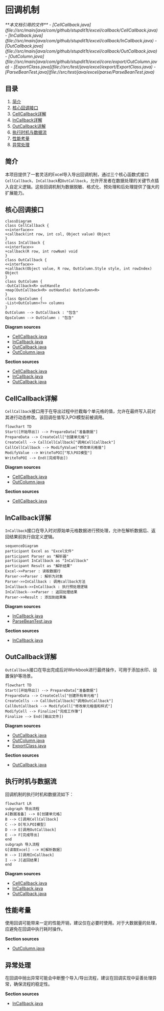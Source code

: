 # 回调机制

<cite>
**本文档引用的文件**   
- [CellCallback.java](file://src/main/java/com/github/stupdit1t/excel/callback/CellCallback.java)
- [InCallback.java](file://src/main/java/com/github/stupdit1t/excel/callback/InCallback.java)
- [OutCallback.java](file://src/main/java/com/github/stupdit1t/excel/callback/OutCallback.java)
- [OutColumn.java](file://src/main/java/com/github/stupdit1t/excel/core/export/OutColumn.java)
- [ExportClass.java](file://src/test/java/excel/export/ExportClass.java)
- [ParseBeanTest.java](file://src/test/java/excel/parse/ParseBeanTest.java)
</cite>

## 目录
1. [简介](#简介)
2. [核心回调接口](#核心回调接口)
3. [CellCallback详解](#cellcallback详解)
4. [InCallback详解](#incallback详解)
5. [OutCallback详解](#outcallback详解)
6. [执行时机与数据流](#执行时机与数据流)
7. [性能考量](#性能考量)
8. [异常处理](#异常处理)

## 简介
本项目提供了一套灵活的Excel导入导出回调机制，通过三个核心函数式接口`CellCallback`、`InCallback`和`OutCallback`，允许开发者在数据处理的关键节点插入自定义逻辑。这些回调机制为数据脱敏、格式化、预处理和后处理提供了强大的扩展能力。

## 核心回调接口

```mermaid
classDiagram
class CellCallback {
<<interface>>
+callback(int row, int col, Object value) Object
}
class InCallback {
<<interface>>
+callback(R row, int rowNum) void
}
class OutCallback {
<<interface>>
+callback(Object value, R row, OutColumn.Style style, int rowIndex) Object
}
class OutColumn {
-OutCallback<R> outHandle
+map(OutCallback<R> outHandle) OutColumn<R>
}
class OpsColumn {
-List<OutColumn<?>> columns
}
OutColumn --> OutCallback : "包含"
OpsColumn --> OutColumn : "包含"
```

**Diagram sources**
- [CellCallback.java](file://src/main/java/com/github/stupdit1t/excel/callback/CellCallback.java#L1-L22)
- [InCallback.java](file://src/main/java/com/github/stupdit1t/excel/callback/InCallback.java#L1-L18)
- [OutCallback.java](file://src/main/java/com/github/stupdit1t/excel/callback/OutCallback.java#L1-L25)
- [OutColumn.java](file://src/main/java/com/github/stupdit1t/excel/core/export/OutColumn.java#L1-L50)

**Section sources**
- [CellCallback.java](file://src/main/java/com/github/stupdit1t/excel/callback/CellCallback.java#L1-L22)
- [InCallback.java](file://src/main/java/com/github/stupdit1t/excel/callback/InCallback.java#L1-L18)
- [OutCallback.java](file://src/main/java/com/github/stupdit1t/excel/callback/OutCallback.java#L1-L25)

## CellCallback详解
`CellCallback`接口用于在导出过程中拦截每个单元格的值，允许在最终写入前对其进行动态修改。该回调在值写入POI模型前被调用。

```mermaid
flowchart TD
Start([开始导出]) --> PrepareData["准备数据"]
PrepareData --> CreateCell["创建单元格"]
CreateCell --> CallCellCallback["调用CellCallback"]
CallCellCallback --> ModifyValue["修改单元格值"]
ModifyValue --> WriteToPOI["写入POI模型"]
WriteToPOI --> End([完成导出])
```

**Diagram sources**
- [CellCallback.java](file://src/main/java/com/github/stupdit1t/excel/callback/CellCallback.java#L1-L22)
- [OutColumn.java](file://src/main/java/com/github/stupdit1t/excel/core/export/OutColumn.java#L1-L50)

**Section sources**
- [CellCallback.java](file://src/main/java/com/github/stupdit1t/excel/callback/CellCallback.java#L1-L22)

## InCallback详解
`InCallback`接口在导入时对原始单元格数据进行预处理，允许在解析数据后、返回结果前执行自定义逻辑。

```mermaid
sequenceDiagram
participant Excel as "Excel文件"
participant Parser as "解析器"
participant InCallback as "InCallback"
participant Result as "解析结果"
Excel->>Parser : 读取数据行
Parser->>Parser : 解析为对象
Parser->>InCallback : 调用callback方法
InCallback->>InCallback : 执行预处理逻辑
InCallback-->>Parser : 返回处理结果
Parser->>Result : 添加到结果集
```

**Diagram sources**
- [InCallback.java](file://src/main/java/com/github/stupdit1t/excel/callback/InCallback.java#L1-L18)
- [ParseBeanTest.java](file://src/test/java/excel/parse/ParseBeanTest.java#L1-L50)

**Section sources**
- [InCallback.java](file://src/main/java/com/github/stupdit1t/excel/callback/InCallback.java#L1-L18)

## OutCallback详解
`OutCallback`接口在导出完成后对Workbook进行最终操作，可用于添加水印、设置保护等场景。

```mermaid
flowchart TD
Start([开始导出]) --> PrepareData["准备数据"]
PrepareData --> CreateCells["创建所有单元格"]
CreateCells --> CallOutCallback["调用OutCallback"]
CallOutCallback --> ModifyCell["修改单元格值和样式"]
ModifyCell --> Finalize["完成工作簿"]
Finalize --> End([输出文件])
```

**Diagram sources**
- [OutCallback.java](file://src/main/java/com/github/stupdit1t/excel/callback/OutCallback.java#L1-L25)
- [OutColumn.java](file://src/main/java/com/github/stupdit1t/excel/core/export/OutColumn.java#L1-L50)
- [ExportClass.java](file://src/test/java/excel/export/ExportClass.java#L1-L50)

**Section sources**
- [OutCallback.java](file://src/main/java/com/github/stupdit1t/excel/callback/OutCallback.java#L1-L25)

## 执行时机与数据流
回调机制的执行时机和数据流如下：

```mermaid
flowchart LR
subgraph 导出流程
A[数据准备] --> B[创建单元格]
B --> C[调用CellCallback]
C --> D[写入POI模型]
D --> E[调用OutCallback]
E --> F[完成导出]
end
subgraph 导入流程
G[读取Excel] --> H[解析数据]
H --> I[调用InCallback]
I --> J[返回结果]
end
```

**Diagram sources**
- [CellCallback.java](file://src/main/java/com/github/stupdit1t/excel/callback/CellCallback.java#L1-L22)
- [InCallback.java](file://src/main/java/com/github/stupdit1t/excel/callback/InCallback.java#L1-L18)
- [OutCallback.java](file://src/main/java/com/github/stupdit1t/excel/callback/OutCallback.java#L1-L25)

## 性能考量
使用回调可能带来一定的性能开销，建议仅在必要时使用。对于大数据量的处理，应避免在回调中执行耗时操作。

**Section sources**
- [OutColumn.java](file://src/main/java/com/github/stupdit1t/excel/core/export/OutColumn.java#L1-L50)

## 异常处理
在回调中抛出异常可能会中断整个导入/导出流程，建议在回调实现中妥善处理异常，确保流程的稳定性。

**Section sources**
- [InCallback.java](file://src/main/java/com/github/stupdit1t/excel/callback/InCallback.java#L1-L18)